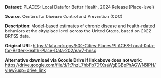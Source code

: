 **Dataset**: PLACES: Local Data for Better Health, 2024 Release (Place-level)

**Source**: Centers for Disease Control and Prevention (CDC)

**Description**: Model-based estimates of chronic disease and health-related behaviors at the city/place level across the United States, based on 2022 BRFSS data.

**Original URL**: https://data.cdc.gov/500-Cities-Places/PLACES-Local-Data-for-Better-Health-Place-Data-202/eav7-hnsx

**Alternative download via Google Drive if link above does not work**: https://drive.google.com/file/d/1t7hzU7hbFb7OfXsaWgEGBpPhAGWN5lPH/view?usp=drive_link
